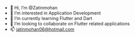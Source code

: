 - 👋 Hi, I’m @Zatinmohan
- 👀 I’m interested in Application Development
- 🌱 I’m currently learning Flutter and Dart
- 💞️ I’m looking to collaborate on Flutter related applications
- 📫 jatinmohan06@hotmail.com

<!---
Zatinmohan/Zatinmohan is a ✨ special ✨ repository because its `README.md` (this file) appears on your GitHub profile.
You can click the Preview link to take a look at your changes.
--->
